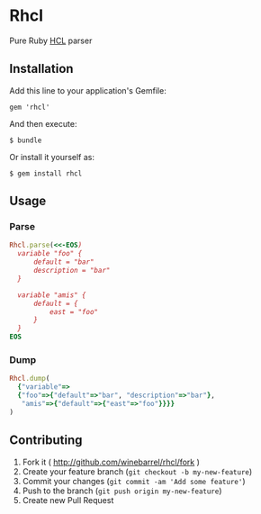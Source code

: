 # Rhcl

Pure Ruby [HCL](https://github.com/hashicorp/hcl) parser

## Installation

Add this line to your application's Gemfile:

    gem 'rhcl'

And then execute:

    $ bundle

Or install it yourself as:

    $ gem install rhcl

## Usage

### Parse

```ruby
Rhcl.parse(<<-EOS)
  variable "foo" {
      default = "bar"
      description = "bar"
  }

  variable "amis" {
      default = {
          east = "foo"
      }
  }
EOS
```

### Dump

```ruby
Rhcl.dump(
  {"variable"=>
  {"foo"=>{"default"=>"bar", "description"=>"bar"},
   "amis"=>{"default"=>{"east"=>"foo"}}}}
)
```

## Contributing

1. Fork it ( http://github.com/winebarrel/rhcl/fork )
2. Create your feature branch (`git checkout -b my-new-feature`)
3. Commit your changes (`git commit -am 'Add some feature'`)
4. Push to the branch (`git push origin my-new-feature`)
5. Create new Pull Request
